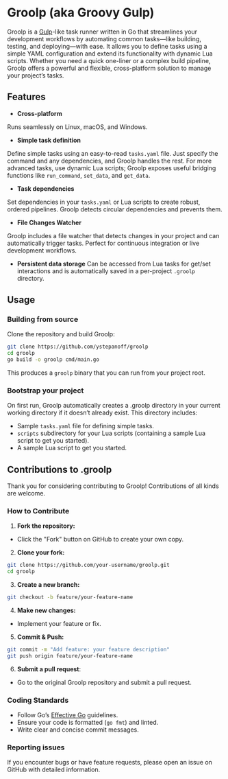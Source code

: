 # Groolp (aka Groovy Gulp)

Groolp is a [Gulp](https://gulpjs.com)-like task runner written in Go that streamlines your development 
workflows by automating common tasks—like building, testing, and deploying—with ease. It allows you to 
define tasks using a simple YAML configuration and extend its functionality with dynamic Lua scripts. 
Whether you need a quick one-liner or a complex build pipeline, Groolp offers a powerful and flexible, 
cross-platform solution to manage your project’s tasks.

## Features

- **Сross-platform**

Runs seamlessly on Linux, macOS, and Windows.
- **Simple task definition**

Define simple tasks using an easy-to-read `tasks.yaml` file. Just specify the command and any dependencies, 
and Groolp handles the rest. For more advanced tasks, use dynamic Lua scripts; Groolp exposes useful 
bridging functions like `run_command`, `set_data`, and `get_data`.
- **Task dependencies**

Set dependencies in your `tasks.yaml` or Lua scripts to create robust, ordered pipelines. Groolp detects 
circular dependencies and prevents them.
- **File Changes Watcher**

Groolp includes a file watcher that detects changes in your project and can automatically trigger 
tasks. Perfect for continuous integration or live development workflows.
- **Persistent data storage**
Can be accessed from Lua tasks for get/set interactions and is automatically saved in a per-project `.groolp` directory.

## Usage

### Building from source

Clone the repository and build Groolp:
```bash
git clone https://github.com/ystepanoff/groolp
cd groolp
go build -o groolp cmd/main.go
```
This produces a `groolp` binary that you can run from your project root. 

### Bootstrap your project

On first run, Groolp automatically creates a .groolp directory in your current working directory if it doesn’t already exist. This directory includes:
- Sample `tasks.yaml` file for defining simple tasks.
- `scripts` subdirectory for your Lua scripts (containing a sample Lua script to get you started).
- A sample Lua script to get you started.

## Contributions to .groolp

Thank you for considering contributing to Groolp! Contributions of all kinds are welcome.

### How to Contribute

1. **Fork the repository:**
- Click the "Fork" button on GitHub to create your own copy.

2. **Clone your fork:**
```bash
git clone https://github.com/your-username/groolp.git
cd groolp
```

3. **Create a new branch:**
```bash
git checkout -b feature/your-feature-name
```

4. **Make new changes:**
- Implement your feature or fix.

5. **Commit & Push:**
```bash
git commit -m "Add feature: your feature description"
git push origin feature/your-feature-name
```

6. **Submit a pull request**:
- Go to the original Groolp repository and submit a pull request.

### Coding Standards 
- Follow Go’s [Effective Go](https://go.dev/doc/effective_go) guidelines.
- Ensure your code is formatted (`go fmt`) and linted.
- Write clear and concise commit messages.

### Reporting issues
If you encounter bugs or have feature requests, please open an issue on GitHub with detailed information.

